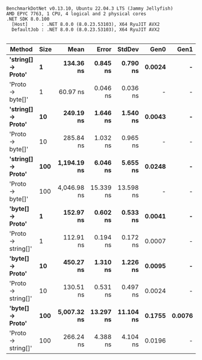 ```

BenchmarkDotNet v0.13.10, Ubuntu 22.04.3 LTS (Jammy Jellyfish)
AMD EPYC 7763, 1 CPU, 4 logical and 2 physical cores
.NET SDK 8.0.100
  [Host]     : .NET 8.0.0 (8.0.23.53103), X64 RyuJIT AVX2
  DefaultJob : .NET 8.0.0 (8.0.23.53103), X64 RyuJIT AVX2


```
| Method             | Size | Mean        | Error     | StdDev    | Gen0   | Gen1   | Allocated |
|------------------- |----- |------------:|----------:|----------:|-------:|-------:|----------:|
| **&#39;string[] → Proto&#39;** | **1**    |   **134.36 ns** |  **0.845 ns** |  **0.790 ns** | **0.0024** |      **-** |     **208 B** |
| &#39;Proto → byte[]&#39;   | 1    |    60.97 ns |  0.046 ns |  0.036 ns |      - |      - |         - |
| **&#39;string[] → Proto&#39;** | **10**   |   **249.19 ns** |  **1.646 ns** |  **1.540 ns** | **0.0043** |      **-** |     **360 B** |
| &#39;Proto → byte[]&#39;   | 10   |   285.84 ns |  1.032 ns |  0.965 ns |      - |      - |         - |
| **&#39;string[] → Proto&#39;** | **100**  | **1,194.19 ns** |  **6.046 ns** |  **5.655 ns** | **0.0248** |      **-** |    **2224 B** |
| &#39;Proto → byte[]&#39;   | 100  | 4,046.98 ns | 15.339 ns | 13.598 ns |      - |      - |     112 B |
| **&#39;byte[] → Proto&#39;**   | **1**    |   **152.97 ns** |  **0.602 ns** |  **0.533 ns** | **0.0041** |      **-** |     **352 B** |
| &#39;Proto → string[]&#39; | 1    |   112.91 ns |  0.194 ns |  0.172 ns | 0.0007 |      - |      64 B |
| **&#39;byte[] → Proto&#39;**   | **10**   |   **450.27 ns** |  **1.310 ns** |  **1.226 ns** | **0.0095** |      **-** |     **816 B** |
| &#39;Proto → string[]&#39; | 10   |   130.51 ns |  0.531 ns |  0.497 ns | 0.0024 |      - |     208 B |
| **&#39;byte[] → Proto&#39;**   | **100**  | **5,007.32 ns** | **13.297 ns** | **11.104 ns** | **0.1755** | **0.0076** |   **14744 B** |
| &#39;Proto → string[]&#39; | 100  |   266.24 ns |  4.388 ns |  4.104 ns | 0.0196 |      - |    1648 B |
